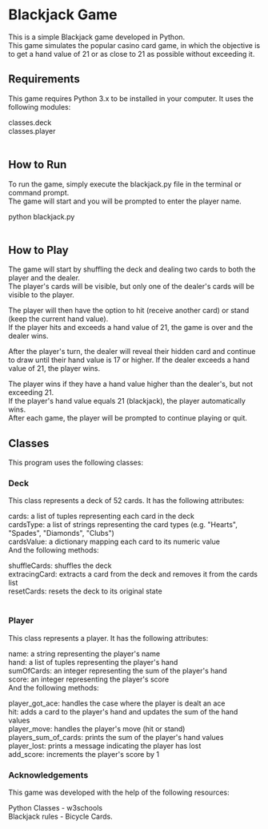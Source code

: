 # Blackjack Game
This is a simple Blackjack game developed in Python. <br />
This game simulates the popular casino card game, in which the objective is to get a hand value of 21 or as close to 21 as possible without exceeding it.<br />

## Requirements
This game requires Python 3.x to be installed in your computer. It uses the following modules:

classes.deck<br />
classes.player<br />
<br />
## How to Run
To run the game, simply execute the blackjack.py file in the terminal or command prompt. <br />
The game will start and you will be prompted to enter the player name.

python blackjack.py <br />
<br />
## How to Play
The game will start by shuffling the deck and dealing two cards to both the player and the dealer. <br />
The player's cards will be visible, but only one of the dealer's cards will be visible to the player.<br />

The player will then have the option to hit (receive another card) or stand (keep the current hand value).<br />
If the player hits and exceeds a hand value of 21, the game is over and the dealer wins.<br />

After the player's turn, the dealer will reveal their hidden card and continue to draw until their hand value is 17 or higher. If the dealer exceeds a hand value of 21, the player wins.

The player wins if they have a hand value higher than the dealer's, but not exceeding 21. <br />
If the player's hand value equals 21 (blackjack), the player automatically wins.<br />
After each game, the player will be prompted to continue playing or quit.<br />

## Classes
This program uses the following classes:

### Deck
This class represents a deck of 52 cards. It has the following attributes:

cards: a list of tuples representing each card in the deck<br />
cardsType: a list of strings representing the card types (e.g. "Hearts", "Spades", "Diamonds", "Clubs")<br />
cardsValue: a dictionary mapping each card to its numeric value<br />
And the following methods:<br />

shuffleCards: shuffles the deck<br />
extracingCard: extracts a card from the deck and removes it from the cards list<br />
resetCards: resets the deck to its original state<br />
<br />
### Player
This class represents a player. It has the following attributes:

name: a string representing the player's name<br />
hand: a list of tuples representing the player's hand<br />
sumOfCards: an integer representing the sum of the player's hand<br />
score: an integer representing the player's score<br />
And the following methods:<br />

player_got_ace: handles the case where the player is dealt an ace<br />
hit: adds a card to the player's hand and updates the sum of the hand values<br />
player_move: handles the player's move (hit or stand)<br />
players_sum_of_cards: prints the sum of the player's hand values<br />
player_lost: prints a message indicating the player has lost<br />
add_score: increments the player's score by 1<br />
### Acknowledgements
This game was developed with the help of the following resources:<br />

Python Classes - w3schools<br />
Blackjack rules - Bicycle Cards.<br />
